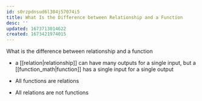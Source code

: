 ```yaml
---
id: s0rzpdnsud6l304j57074i5
title: What Is the Difference between Relationship and a Function
desc: ''
updated: 1673713014622
created: 1673421974015
---
```

What is the difference between relationship and a function

-   a  [[relation|relationship]] can have many outputs for a single input, but a  [[function_math|function]] has a single input for a single output

-   All functions are relations

-   All relations are not functions
